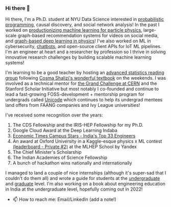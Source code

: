 ### Hi there 👋

<!--
**SwapneelM/swapneelm** is a ✨ _special_ ✨ repository because its `README.md` (this file) appears on your GitHub profile.

Here are some ideas to get you started:

- 👯 I’m looking to collaborate on ...
- 🤔 I’m looking for help with ...
- 💬 Ask me about ...

- 😄 Pronouns: ...
- ⚡ Fun fact: ...
-->

Hi there, I'm a Ph.D. student at NYU Data Science interested in [probabilistic programming](https://pyro.ai/), causal discovery, and social network analysis! In the past I worked on [productionizing machine learning for particle physics](https://github.com/SwapneelM/DeepJetCore/wiki), large-scale  graph-based recommendation systems for videos on social media, and [graph-based deep learning in physics](https://github.com/SwapneelM/TrackingNtuples)! I've also worked on ML in cybersecurity, [chatbots](https://github.com/SwapneelM/Protobot), and open-source client APIs for IoT ML pipelines. I'm an engineer at heart and a researcher by profession so I thrive in solving innovative research challenges by building scalable machine learning systems!

I'm learning to be a good teacher by hosting an [advanced statistics reading group](https://www.youtube.com/playlist?list=PLob0yCmJjJ3XT9DfcQ63ly79ICmgGU5bt) following [Cosma Shalizi's wonderful textbook](https://drive.google.com/file/d/1ZH9hr7UEN-kmQWXndQkPQEtlP0tUHb1a/view?usp=sharing) on the weekends. I was involved as a technical mentor for [the Grand Challenge at CERN](https://www.youtube.com/watch?v=sEJVrD2ALLM) and the Stanford Scholar Initiative but most notably I co-founded and continue to lead a fast-growing FOSS-development + mentorship program for undergrads called [Unicode](https://djunicode.in/) which continues to help its undergrad mentees land offers from FAANG companies and Ivy League universities!

I've received some recognition over the years:

1. The CDS Fellowship and the IRIS-HEP Fellowship for my Ph.D.
2. Google Cloud Award at the Deep Learning Indaba
3. [Economic Times Campus Stars - India's Top 33 Engineers](https://www.facebook.com/ETCampusStar/photos/a.132746417385552/184488968877963/?type=3)
4. An award at Oxford University in a Kaggle-esque physics x ML contest [(leaderboard - Private #2)](https://competitions.codalab.org/competitions/19818#results) at the MLHEP School by Yandex
5. The Chief Minister's Scholarship
6. The Indian Academies of Science Fellowship
7. A bunch of hackathon wins nationally and internationally

I managed to land a couple of nice internships (although it's super-sad that I couldn't do them all) and wrote a guide for students at the [undergraduate](https://medium.com/@swapneel_mehta/the-cern-openlab-internship-experience-questionnaire-included-67d995893bea) and [graduate](https://swapneelm.github.io/interview-advice-for-research-internships-in-data-science) level. I'm also working on a book about engineering education in India at the undergraduate level, hopefully coming out in 2022!


- 📫 How to reach me: Email/LinkedIn (add a note!)

